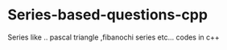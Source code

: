 # Series-based-questions-cpp
Series like .. pascal triangle ,fibanochi series etc... codes in c++  
